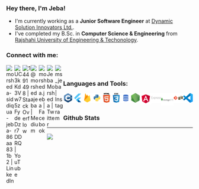 ### Hey there, I'm Jeba!

- I'm currently working as a <b>Junior Software Engineer</b> at <a href="https://www.dsinnovators.com/">Dynamic Solution Innovators Ltd.</a>.
- I've completed my B.Sc. in <b>Computer Science & Engineering</b> from <a href="https://www.ruet.ac.bd/">Rajshahi University of Engineering & Techonology</a>.


### Connect with me:

[<img align="left" alt="morsheda-siddiqua-jeba-86aa831b2 | LinkedIn" width="22px" src="https://cdn.jsdelivr.net/npm/simple-icons@v3/icons/linkedin.svg" />][linkedin]
[<img align="left" alt="UC3kKd3Vw75zFydeDzr7DDRQ | YouTube" width="22px" src="https://cdn.jsdelivr.net/npm/simple-icons@v3/icons/youtube.svg" />][youtube]
[<img align="left" alt="14491498 | Stack Overflow" width="22px" src="https://cdn.jsdelivr.net/npm/simple-icons@v3/icons/stackoverflow.svg" />][stackoverflow]
[<img align="left" alt="@morshedajeba | Medium" width="22px" src="https://cdn.jsdelivr.net/npm/simple-icons@v3/icons/medium.svg" />][medium]
[<img align="left" alt="morsheda.jeba | Facebook" width="22px" src="https://cdn.jsdelivr.net/npm/simple-icons@v3/icons/facebook.svg" />][facebook]
[<img align="left" alt="JebaMorsheda | Twitter" width="22px" src="https://cdn.jsdelivr.net/npm/simple-icons@v3/icons/twitter.svg" />][twitter]
[<img align="left" alt="ms_jeba | Instagram" width="22px" src="https://cdn.jsdelivr.net/npm/simple-icons@v3/icons/instagram.svg" />][instagram]

<br />

### Languages and Tools:

<img align="left" alt="C++" width="26px" src="https://raw.githubusercontent.com/github/explore/master/topics/cpp/cpp.png" />
<img align="left" alt="Flutter" width="26px" src="https://raw.githubusercontent.com/github/explore/master/topics/flutter/flutter.png" />
<img align="left" alt="Firebase" width="26px" src="https://raw.githubusercontent.com/github/explore/master/topics/firebase/firebase.png" />
<img align="left" alt="Python" width="26px" src="https://raw.githubusercontent.com/github/explore/master/topics/python/python.png" />
<img align="left" alt="HTML" width="26px" src="https://raw.githubusercontent.com/github/explore/master/topics/html/html.png" />
<img align="left" alt="CSS" width="26px" src="https://raw.githubusercontent.com/github/explore/master/topics/css/css.png" />
<img align="left" alt="SQL" width="26px" src="https://raw.githubusercontent.com/github/explore/master/topics/sql/sql.png" />
<img align="left" alt="Node.js" width="26px" src="https://raw.githubusercontent.com/github/explore/master/topics/nodejs/nodejs.png" />
<img align="left" alt="AngularJS" width="30px" src="https://raw.githubusercontent.com/github/explore/master/topics/angular/angular.png" />
<img align="left" alt="Express.js" width="26px" src="https://raw.githubusercontent.com/github/explore/master/topics/express/express.png" />
<img align="left" alt="mongoDB" width="34px" src="https://raw.githubusercontent.com/github/explore/master/topics/mongodb/mongodb.png" />
<img align="left" alt="git" width="26px" src="https://raw.githubusercontent.com/github/explore/master/topics/git/git.png" />
<img align="left" alt="VS Code" width="26px" src="https://raw.githubusercontent.com/github/explore/master/topics/visual-studio-code/visual-studio-code.png" />

<br />
<br />

### Github Stats
<hr>

<img align="center" src="https://github-readme-stats-git-masterrstaa-rickstaa.vercel.app/api?username=Morsheda&show_icons=true&theme=algolia"/>

[linkedin]:https://www.linkedin.com/in/morsheda-siddiqua-jeba-86aa831b2/
[youtube]:https://www.youtube.com/channel/UC3kKd3Vw75zFydeDzr7DDRQ
[stackoverflow]:https://stackoverflow.com/users/14491498/morsheda-jeba?tab=profile
[medium]:https://medium.com/@morshedajeba
[facebook]:https://www.facebook.com/morsheda.jeba/
[twitter]:https://twitter.com/JebaMorsheda
[instagram]:https://www.instagram.com/ms_jeba/
[flutter]:https://www.youtube.com/watch?v=jq9ByaxYSG8&list=PLgU-EAI_bURPAWfIJKfRlQ51OlURCu-31&ab_channel=MorshedaJeba
[MEAN]:https://github.com/Morsheda/MEAN-Stack-CRUD-Operations






